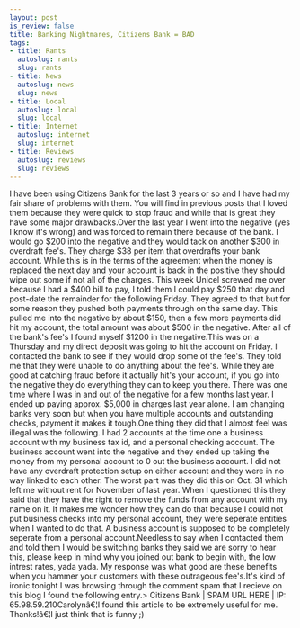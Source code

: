 ```yaml
--- 
layout: post
is_review: false
title: Banking Nightmares, Citizens Bank = BAD
tags: 
- title: Rants
  autoslug: rants
  slug: rants
- title: News
  autoslug: news
  slug: news
- title: Local
  autoslug: local
  slug: local
- title: Internet
  autoslug: internet
  slug: internet
- title: Reviews
  autoslug: reviews
  slug: reviews
---
```

I have been using Citizens Bank for the last 3 years or so and I have had my fair share of problems with them.  You will find in previous posts that I loved them because they were quick to stop fraud and while that is great they have some major drawbacks.Over the last year I went into the negative (yes I know it's wrong) and was forced to remain there because of the bank.  I would go $200 into the negative and they would tack on another $300 in overdraft fee's.  They charge $38 per item that overdrafts your bank account.   While this is in the terms of the agreement when the money is replaced the next day and your account is back in the positive they should wipe out some if not all of the charges.  This week Unicel screwed me over because I had a $400 bill to pay, I told them I could pay $250 that day and post-date the remainder for the following Friday.  They agreed to that but for some reason they pushed both payments through on the same day.  This pulled me into the negative by about $150, then a few more payments did hit my account, the total amount was about $500 in the negative.  After all of the bank's fee's I found myself $1200 in the negative.This was on a Thursday and my direct deposit was going to hit the account on Friday.  I contacted the bank to see if they would drop some of the fee's.  They told me that they were unable to do anything about the fee's.  While they are good at catching fraud before it actually hit's your account, if you go into the negative they do everything they can to keep you there.  There was one time where I was in and out of the negative for a few months last year.  I ended up paying approx. $5,000 in charges last year alone.  I am changing banks very soon but when you have multiple accounts and outstanding checks, payment it makes it tough.<!--more-->One thing they did that I almost feel was illegal was the following.  I had 2 accounts at the time one a business account with my business tax id, and a personal checking account.  The business account went into the negative and they ended up taking the money from my personal account to 0 out the business account.  I did not have any overdraft protection setup on either account and they were in no way linked to each other.  The worst part was they did this on Oct. 31 which left me without rent for November of last year.  When I questioned this they said that they have the right to remove the funds from any account with my name on it.  It makes me wonder how they can do that because I could not put business checks into my personal account, they were seperate entities when I wanted to do that.  A business account is supposed to be completely seperate from a personal account.Needless to say when I contacted them and told them I would be switching banks they said we are sorry to hear this, please keep in mind why you joined out bank to begin with, the low intrest rates, yada yada.  My response was what good are these benefits when you hammer your customers with these outrageous fee's.It's kind of ironic tonight I was browsing through the comment spam that I recieve on this blog I found the following entry.>  Citizens Bank | SPAM URL HERE | IP: 65.98.59.210Carolynâ€¦I found this article to be extremely useful for me. Thanks!â€¦I just think that is funny ;)
